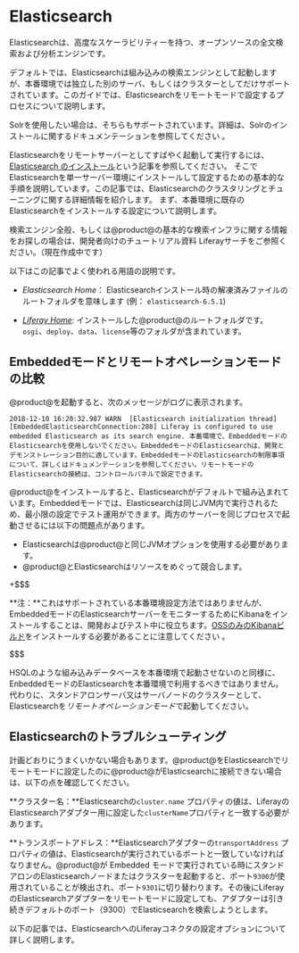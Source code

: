 # Elasticsearch [](id=configuring-elasticsearch-for-liferay-0)

Elasticsearchは、高度なスケーラビリティーを持つ、オープンソースの全文検索および分析エンジンです。

デフォルトでは、Elasticsearchは組み込みの検索エンジンとして起動しますが、本番環境では独立した別のサーバ、もしくはクラスターとしてだけサポートされています。このガイドでは、Elasticsearchをリモートモードで設定するプロセスについて説明します。

Solrを使用したい場合は、そちらもサポートされています。詳細は、Solrのインストールに関するドキュメンテーションを参照してください 。

Elasticsearchをリモートサーバーとしてすばやく起動して実行するには、[Elasticsearch のインストール](/discover/deployment/-/knowledge_base/7-1/installing-elasticsearch)という記事を参照してください。
そこでElasticsearchを単一サーバー環境にインストールして設定するための基本的な手順を説明しています。この記事では、Elasticsearchのクラスタリングとチューニングに関する詳細情報を紹介します。 まず、本番環境に既存のElasticsearchをインストールする設定について説明します。

検索エンジン全般、もしくは@product@の基本的な検索インフラに関する情報をお探しの場合は、開発者向けのチュートリアル資料 Liferayサーチをご参照ください。（現在作成中です）

 以下はこの記事でよく使われる用語の説明です。 

- *Elasticsearch Home*： Elasticsearchインストール時の解凍済みファイルのルートフォルダを意味します (例： `elasticsearch-6.5.1`)

- [*Liferay Home*](/discover/deployment/-/knowledge_base/7-1/installing-liferay#liferay-home): インストールした@product@のルートフォルダです。`osgi`、`deploy`、`data`、`license`等のフォルダが含まれています。

## Embeddedモードとリモートオペレーションモードの比較

@product@を起動すると、次のメッセージがログに表示されます。

    2018-12-10 16:20:32.987 WARN  [Elasticsearch initialization thread][EmbeddedElasticsearchConnection:288] Liferay is configured to use embedded Elasticsearch as its search engine. 本番環境で、EmbeddedモードのElasticsearchを使用しないでください。EmbeddedモードのElasticsearchは、開発とデモンストレーション目的に適しています。EmbeddedモードのElasticsearchの制限事項について、詳しくはドキュメンテーションを参照してください。リモートモードのElasticsearchの接続は、コントロールパネルで設定できます。

@product@をインストールすると、Elasticsearchがデフォルトで組み込まれています。Embeddedモードでは、Elasticsearchは同じJVM内で実行されるため、最小限の設定でテスト運用ができます。両方のサーバーを同じプロセスで起動させるには以下の問題点があります。 

- Elasticsearchは@product@と同じJVMオプションを使用する必要があります。
- @product@とElasticsearchはリソースをめぐって競合します。

+$$$

**注：**これはサポートされている本番環境設定方法ではありませんが、EmbeddedモードのElasticsearchサーバーをモニターするためにKibanaをインストールすることは、開発およびテスト中に役立ちます。[OSSのみのKibanaビルド](https://www.elastic.co/downloads/kibana-oss)をインストールする必要があることに注意してください 。

$$$

HSQLのような組み込みデータベースを本番環境で起動させないのと同様に、EnbeddedモードのElasticsearchを本番環境で利用するべきではありません。代わりに、スタンドアロンサーバ又はサーバノードのクラスターとして、Elasticsearchを*リモートオペレーションモード*で起動してください。

## Elasticsearchのトラブルシューティング[](id=troubleshooting-elasticsearch)

計画どおりにうまくいかない場合もあります。@product@をElasticsearchでリモートモードに設定したのに@product@がElasticsearchに接続できない場合は、以下の点を確認してください。

**クラスター名：**Elasticsearchの`cluster.name` プロパティの値は、LiferayのElasticsearchアダプター用に設定した`clusterName`プロパティと一致する必要があります。

**トランスポートアドレス：**Elasticsearchアダプターの`transportAddress` プロパティの値は、Elasticsearchが実行されているポートと一致していなければなりません。@product@が Embedded モードで実行されている時にスタンドアロンのElasticsearchノードまたはクラスターを起動すると、ポート`9300`が使用されていることが検出され、ポート`9301`に切り替わります。その後にLiferayのElasticsearchアダプターをリモートモードに設定しても、アダプターは引き続きデフォルトのポート（9300）でElasticsearchを検索しようとします。

以下の記事では、ElasticsearchへのLiferayコネクタの設定オプションについて詳しく説明します。
